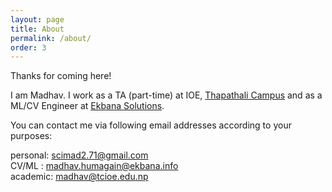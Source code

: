 ```yaml
---
layout: page
title: About
permalink: /about/
order: 3
---
```


Thanks for coming here!

I am Madhav. I work as a TA (part-time) at IOE, [Thapathali Campus][thapathali-campus] and as a ML/CV Engineer at [Ekbana Solutions][ekbana].

You can contact me via following email addresses according to your purposes:

personal: scimad2.71@gmail.com  
CV/ML   : madhav.humagain@ekbana.info  
academic: madhav@tcioe.edu.np  

<div class="fb-comments" data-href="https://scimad.github.io/about/" data-width="600" data-numposts="5"></div>


[thapathali-campus]: http://tcioe.edu.np
[ekbana]: https://ekbana.com
